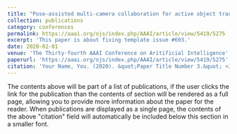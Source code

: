 ```yaml
---
title: "Pose-assisted multi-camera collaboration for active object tracking"
collection: publications
category: conferences
permalink: https://aaai.org/ojs/index.php/AAAI/article/view/5419/5275
excerpt: 'This paper is about fixing template issue #693.'
date: 2020-02-01
venue: 'The Thirty-fourth AAAI Conference on Aritificial Intelligence'
paperurl: 'https://aaai.org/ojs/index.php/AAAI/article/view/5419/5275'
citation: 'Your Name, You. (2020). &quot;Paper Title Number 3.&quot; <i>GitHub Journal of Bugs</i>. 1(3).'
---
```


The contents above will be part of a list of publications, if the user clicks the link for the publication than the contents of section will be rendered as a full page, allowing you to provide more information about the paper for the reader. When publications are displayed as a single page, the contents of the above "citation" field will automatically be included below this section in a smaller font.
